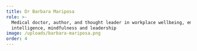 ```yaml
---
title: Dr Barbara Mariposa
role: >-
  Medical doctor, author, and thought leader in workplace wellbeing, emotional
  intelligence, mindfulness and leadership
image: /uploads/barbara-mariposa.png
order: 4
---
```


